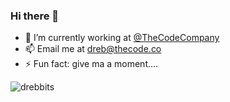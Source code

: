 ### Hi there 👋

- 🔭 I’m currently working at [@TheCodeCompany](https://github.com/TheCodeCompany/)
- 📫 Email me at dreb@thecode.co
- ⚡ Fun fact: give ma a moment....

<p align="left"> <img src="https://komarev.com/ghpvc/?username=drebbits" alt="drebbits" /> </p>
